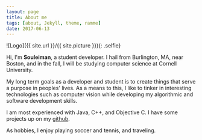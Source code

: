 ```yaml
---
layout: page
title: About me
tags: [about, Jekyll, theme, ramme]
date: 2017-06-13
---
```

![Logo]({{ site.url }}/{{ site.picture }}){: .selfie}


Hi, I'm **Souleiman**, a student developer. I hail from Burlington, MA, near Boston, and in the fall, I will be studying computer science at Cornell University.

My long term goals as a developer and student is to create things that serve a purpose in peoples' lives. As a means to this, I like to tinker in interesting technologies such as computer vision while developing my algorithmic and software development skills.

I am most experienced with Java, C++, and Objective C. I have some projects up on my [github](https://github.com/soule).

As hobbies, I enjoy playing soccer and tennis, and traveling.
